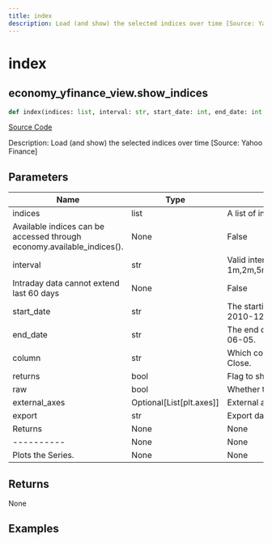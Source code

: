 ```yaml
---
title: index
description: Load (and show) the selected indices over time [Source: Yahoo Finance]
---
```

# index

## economy_yfinance_view.show_indices

```python
def index(indices: list, interval: str, start_date: int, end_date: int, column: str, returns: bool, raw: bool, external_axes: Union[List[axes], NoneType], export: str) -> None:
```
[Source Code](https://github.com/OpenBB-finance/OpenBBTerminal/tree/main/openbb_terminal/economy/yfinance_view.py#L29)

Description: Load (and show) the selected indices over time [Source: Yahoo Finance]

## Parameters

| Name | Type | Description | Default | Optional |
| ---- | ---- | ----------- | ------- | -------- |
| indices | list | A list of indices you wish to load (and plot).
Available indices can be accessed through economy.available_indices(). | None | False |
| interval | str | Valid intervals: 1m,2m,5m,15m,30m,60m,90m,1h,1d,5d,1wk,1mo,3mo
Intraday data cannot extend last 60 days | None | False |
| start_date | str | The starting date, format "YEAR-MONTH-DAY", i.e. 2010-12-31. | None | False |
| end_date | str | The end date, format "YEAR-MONTH-DAY", i.e. 2020-06-05. | None | False |
| column | str | Which column to load in, by default this is the Adjusted Close. | this | False |
| returns | bool | Flag to show cumulative returns on index | None | False |
| raw | bool | Whether to display the raw output. | None | False |
| external_axes | Optional[List[plt.axes]] | External axes to plot on | None | False |
| export | str | Export data to csv,json,xlsx or png,jpg,pdf,svg file | None | False |
| Returns | None | None | None | None |
| ---------- | None | None | None | None |
| Plots the Series. | None | None | None | None |

## Returns

None

## Examples

